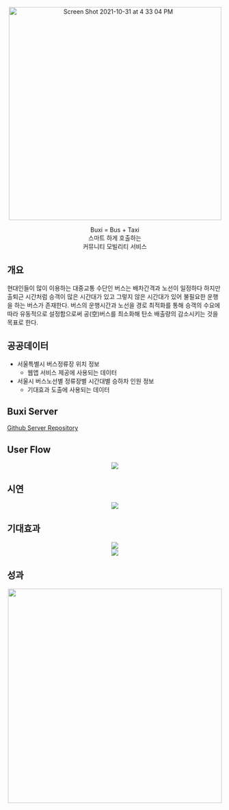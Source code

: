<div align="center">
<img width="497" alt="Screen Shot 2021-10-31 at 4 33 04 PM" src="https://user-images.githubusercontent.com/74395748/139573141-fbfeedbf-a4b8-4b34-ba81-26860d334aeb.png">
</div>

<div align="center">
    <p>
        Buxi = Bus + Taxi<br>
        스마트 하게 호출하는<br>
        커뮤니티 모빌리티 서비스
    </p>
</div>

## 개요
현대인들이 많이 이용하는 대중교통 수단인 버스는 배차간격과 노선이 일정하다 하지만 출퇴근 시간처럼 승객이 많은 시간대가 있고 그렇지 않은 시간대가 있어 불필요한 운행을 하는 버스가 존재한다. 버스의 운행시간과 노선을 경로 최적화를 통해 승객의 수요에 따라 유동적으로 설정함으로써 공(空)버스를 최소화해 탄소 배출량의 감소시키는 것을 목표로 한다.

## 공공데이터
- 서울특별시 버스정류장 위치 정보
    - 웹앱 서비스 제공에 사용되는 데이터
- 서울시 버스노선별 정류장별 시간대별 승하차 인원 정보
    - 기대효과 도출에 사용되는 데이터

## Buxi Server
[Github Server Repository](https://github.com/kalgory/Web_Buxi-Server)

## User Flow
<div align="center">
    <img src="https://user-images.githubusercontent.com/64261939/119088107-1900f380-ba43-11eb-9227-2127a2985516.png">
</div>

## 시연
<div align="center">
    <img src="https://user-images.githubusercontent.com/74395748/139580393-b0bfcc0c-20db-41ae-b8fc-9afe91aa9ed7.png">
</div>



## 기대효과
<div align="center">
    <img src="https://user-images.githubusercontent.com/74395748/139580421-52a703d0-b127-4ffc-9f58-2735c335891d.png">
</div>
<div align="center">
    <img src="https://user-images.githubusercontent.com/74395748/139580397-a6321de5-646d-4564-b498-203f0c42cbe8.png">
</div>

## 성과
<div align="center">
    <img width="500" src="https://user-images.githubusercontent.com/74395748/139581760-c1a0226a-919e-48b2-a354-92da80180a42.jpeg">
</div>
